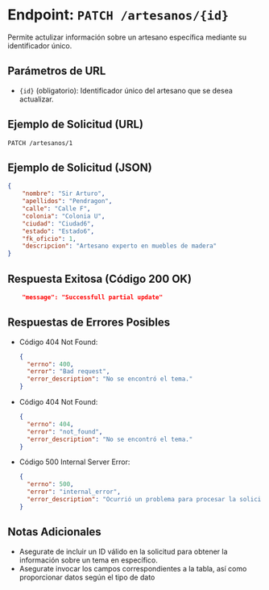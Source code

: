 # Endpoint: `PATCH /artesanos/{id}`

Permite actulizar información sobre un artesano específica mediante su identificador único.

## Parámetros de URL
- `{id}` (obligatorio): Identificador único del artesano que se desea actualizar.

## Ejemplo de Solicitud (URL)
```http
PATCH /artesanos/1
```
## Ejemplo de Solicitud (JSON)
```json
{
    "nombre": "Sir Arturo",
    "apellidos": "Pendragon",
    "calle": "Calle F",
    "colonia": "Colonia U",
    "ciudad": "Ciudad6",
    "estado": "Estado6",
    "fk_oficio": 1,
    "descripcion": "Artesano experto en muebles de madera"
}
```

## Respuesta Exitosa (Código 200 OK)
```json
    "message": "Successfull partial update"
```

## Respuestas de Errores Posibles
- Código 404 Not Found:

  ```json
  {
    "errno": 400,
    "error": "Bad request",
    "error_description": "No se encontró el tema."
  }
  ```
- Código 404 Not Found:

  ```json
  {
    "errno": 404,
    "error": "not_found",
    "error_description": "No se encontró el tema."
  }
  ```

- Código 500 Internal Server Error:
  ```json
  {
    "errno": 500,
    "error": "internal_error",
    "error_description": "Ocurrió un problema para procesar la solicitud"
  }
  ``` 

## Notas Adicionales

- Asegurate de incluir un ID válido en la solicitud para obtener la información
  sobre un tema en específico.
- Asegurate invocar los campos correspondientes a la tabla, así como proporcionar datos según el tipo de dato